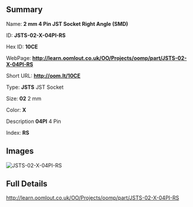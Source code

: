 

## Summary
 
Name: __2 mm 4 Pin JST Socket Right Angle (SMD)__

ID: __JSTS-02-X-04PI-RS__

Hex ID: __10CE__

WebPage: __http://learn.oomlout.co.uk/OO/Projects/oomp/part/JSTS-02-X-04PI-RS__

Short URL: __http://oom.lt/10CE__


Type: __JSTS__ JST Socket 

Size: __02__ 2 mm 

Color: __X__  

Description __04PI__ 4 Pin 

Index: __RS__


## Images
![JSTS-02-X-04PI-RS](http://oomlout.com/oomp-gen/parts/JSTS-02-X-04PI-RS/JSTS-02-X-04PI-RS_420.jpg)



## Full Details

 http://learn.oomlout.co.uk/OO/Projects/oomp/part/JSTS-02-X-04PI-RS














